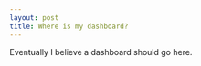 ```yaml
---
layout: post
title: Where is my dashboard?
---
```



Eventually I believe a dashboard should go here.
